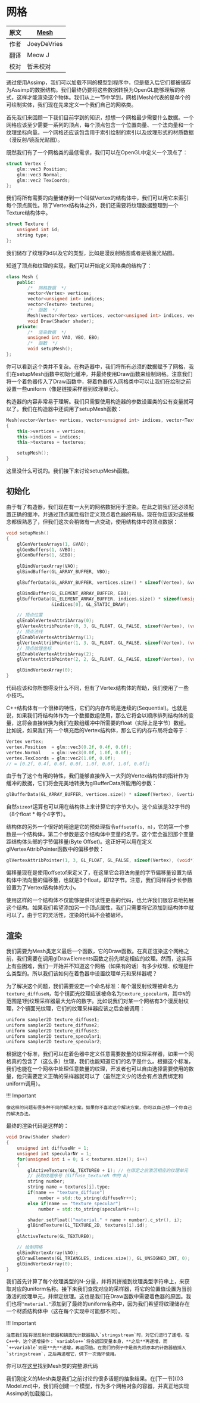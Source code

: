 # 网格

原文     | [Mesh](http://learnopengl.com/#!Model-Loading/Mesh)
      ---|---
作者     | JoeyDeVries
翻译     | Meow J
校对     | 暂未校对

通过使用Assimp，我们可以加载不同的模型到程序中，但是载入后它们都被储存为Assimp的数据结构。我们最终仍要将这些数据转换为OpenGL能够理解的格式，这样才能渲染这个物体。我们从上一节中学到，网格(Mesh)代表的是单个的可绘制实体，我们现在先来定义一个我们自己的网格类。

首先我们来回顾一下我们目前学到的知识，想想一个网格最少需要什么数据。一个网格应该至少需要一系列的顶点，每个顶点包含一个位置向量、一个法向量和一个纹理坐标向量。一个网格还应该包含用于索引绘制的索引以及纹理形式的材质数据（漫反射/镜面光贴图）。

既然我们有了一个网格类的最低需求，我们可以在OpenGL中定义一个顶点了：

```c++
struct Vertex {
    glm::vec3 Position;
    glm::vec3 Normal;
    glm::vec2 TexCoords;
};
```

我们将所有需要的向量储存到一个叫做<fun>Vertex</fun>的结构体中，我们可以用它来索引每个顶点属性。除了<fun>Vertex</fun>结构体之外，我们还需要将纹理数据整理到一个<fun>Texture</fun>结构体中。

```c++
struct Texture {
    unsigned int id;
    string type;
};
```

我们储存了纹理的id以及它的类型，比如是漫反射贴图或者是镜面光贴图。

知道了顶点和纹理的实现，我们可以开始定义网格类的结构了：

```c++
class Mesh {
    public:
        /*  网格数据  */
        vector<Vertex> vertices;
        vector<unsigned int> indices;
        vector<Texture> textures;
        /*  函数  */
        Mesh(vector<Vertex> vertices, vector<unsigned int> indices, vector<Texture> textures);
        void Draw(Shader shader);
    private:
        /*  渲染数据  */
        unsigned int VAO, VBO, EBO;
        /*  函数  */
        void setupMesh();
};  
```

你可以看到这个类并不复杂。在构造器中，我们将所有必须的数据赋予了网格，我们在<fun>setupMesh</fun>函数中初始化缓冲，并最终使用<fun>Draw</fun>函数来绘制网格。注意我们将一个着色器传入了<fun>Draw</fun>函数中，将着色器传入网格类中可以让我们在绘制之前设置一些uniform（像是链接采样器到纹理单元）。

构造器的内容非常易于理解。我们只需要使用构造器的参数设置类的公有变量就可以了。我们在构造器中还调用了<fun>setupMesh</fun>函数：

```c++
Mesh(vector<Vertex> vertices, vector<unsigned int> indices, vector<Texture> textures)
{
    this->vertices = vertices;
    this->indices = indices;
    this->textures = textures;

    setupMesh();
}
```

这里没什么可说的。我们接下来讨论<fun>setupMesh</fun>函数。
 
## 初始化

由于有了构造器，我们现在有一大列的网格数据用于渲染。在此之前我们还必须配置正确的缓冲，并通过顶点属性指针定义顶点着色器的布局。现在你应该对这些概念都很熟悉了，但我们这次会稍微有一点变动，使用结构体中的顶点数据：

```c++
void setupMesh()
{
    glGenVertexArrays(1, &VAO);
    glGenBuffers(1, &VBO);
    glGenBuffers(1, &EBO);
  
    glBindVertexArray(VAO);
    glBindBuffer(GL_ARRAY_BUFFER, VBO);

    glBufferData(GL_ARRAY_BUFFER, vertices.size() * sizeof(Vertex), &vertices[0], GL_STATIC_DRAW);  

    glBindBuffer(GL_ELEMENT_ARRAY_BUFFER, EBO);
    glBufferData(GL_ELEMENT_ARRAY_BUFFER, indices.size() * sizeof(unsigned int), 
                 &indices[0], GL_STATIC_DRAW);

    // 顶点位置
    glEnableVertexAttribArray(0);	
    glVertexAttribPointer(0, 3, GL_FLOAT, GL_FALSE, sizeof(Vertex), (void*)0);
    // 顶点法线
    glEnableVertexAttribArray(1);	
    glVertexAttribPointer(1, 3, GL_FLOAT, GL_FALSE, sizeof(Vertex), (void*)offsetof(Vertex, Normal));
    // 顶点纹理坐标
    glEnableVertexAttribArray(2);	
    glVertexAttribPointer(2, 2, GL_FLOAT, GL_FALSE, sizeof(Vertex), (void*)offsetof(Vertex, TexCoords));

    glBindVertexArray(0);
}  
```

代码应该和你所想得没什么不同，但有了<fun>Vertex</fun>结构体的帮助，我们使用了一些小技巧。

C++结构体有一个很棒的特性，它们的内存布局是连续的(Sequential)。也就是说，如果我们将结构体作为一个数据数组使用，那么它将会以顺序排列结构体的变量，这将会直接转换为我们在数组缓冲中所需要的float（实际上是字节）数组。比如说，如果我们有一个填充后的<fun>Vertex</fun>结构体，那么它的内存布局将会等于：

```c++
Vertex vertex;
vertex.Position  = glm::vec3(0.2f, 0.4f, 0.6f);
vertex.Normal    = glm::vec3(0.0f, 1.0f, 0.0f);
vertex.TexCoords = glm::vec2(1.0f, 0.0f);
// = [0.2f, 0.4f, 0.6f, 0.0f, 1.0f, 0.0f, 1.0f, 0.0f];
```

由于有了这个有用的特性，我们能够直接传入一大列的<fun>Vertex</fun>结构体的指针作为缓冲的数据，它们将会完美地转换为<fun>glBufferData</fun>所能用的参数：

```c++
glBufferData(GL_ARRAY_BUFFER, vertices.size() * sizeof(Vertex), &vertices[0], GL_STATIC_DRAW);
```

自然`sizeof`运算也可以用在结构体上来计算它的字节大小。这个应该是32字节的（8个float * 每个4字节）。

结构体的另外一个很好的用途是它的预处理指令`offsetof(s, m)`，它的第一个参数是一个结构体，第二个参数是这个结构体中变量的名字。这个宏会返回那个变量距结构体头部的字节偏移量(Byte Offset)。这正好可以用在定义<fun>glVertexAttribPointer</fun>函数中的偏移参数：

```c++
glVertexAttribPointer(1, 3, GL_FLOAT, GL_FALSE, sizeof(Vertex), (void*)offsetof(Vertex, Normal)); 
```

偏移量现在是使用<fun>offsetof</fun>来定义了，在这里它会将法向量的字节偏移量设置为结构体中法向量的偏移量，也就是3个float，即12字节。注意，我们同样将步长参数设置为了<fun>Vertex</fun>结构体的大小。

使用这样的一个结构体不仅能够提供可读性更高的代码，也允许我们很容易地拓展这个结构。如果我们希望添加另一个顶点属性，我们只需要将它添加到结构体中就可以了。由于它的灵活性，渲染的代码不会被破坏。

## 渲染

我们需要为<fun>Mesh</fun>类定义最后一个函数，它的<fun>Draw</fun>函数。在真正渲染这个网格之前，我们需要在调用<fun>glDrawElements</fun>函数之前先绑定相应的纹理。然而，这实际上有些困难，我们一开始并不知道这个网格（如果有的话）有多少纹理、纹理是什么类型的。所以我们该如何在着色器中设置纹理单元和采样器呢？

为了解决这个问题，我们需要设定一个命名标准：每个漫反射纹理被命名为`texture_diffuseN`，每个镜面光纹理应该被命名为`texture_specularN`，其中`N`的范围是1到纹理采样器最大允许的数字。比如说我们对某一个网格有3个漫反射纹理，2个镜面光纹理，它们的纹理采样器应该之后会被调用：

```c++
uniform sampler2D texture_diffuse1;
uniform sampler2D texture_diffuse2;
uniform sampler2D texture_diffuse3;
uniform sampler2D texture_specular1;
uniform sampler2D texture_specular2;
```

根据这个标准，我们可以在着色器中定义任意需要数量的纹理采样器，如果一个网格真的包含了（这么多）纹理，我们也能知道它们的名字是什么。根据这个标准，我们也能在一个网格中处理任意数量的纹理，开发者也可以自由选择需要使用的数量，他只需要定义正确的采样器就可以了（虽然定义少的话会有点浪费绑定和uniform调用）。

!!! Important

	像这样的问题有很多种不同的解决方案。如果你不喜欢这个解决方案，你可以自己想一个你自己的解决办法。

最终的渲染代码是这样的：

```c++
void Draw(Shader shader) 
{
    unsigned int diffuseNr = 1;
    unsigned int specularNr = 1;
    for(unsigned int i = 0; i < textures.size(); i++)
    {
        glActiveTexture(GL_TEXTURE0 + i); // 在绑定之前激活相应的纹理单元
        // 获取纹理序号（diffuse_textureN 中的 N）
        string number;
        string name = textures[i].type;
        if(name == "texture_diffuse")
            number = std::to_string(diffuseNr++);
        else if(name == "texture_specular")
            number = std::to_string(specularNr++);

        shader.setFloat(("material." + name + number).c_str(), i);
        glBindTexture(GL_TEXTURE_2D, textures[i].id);
    }
    glActiveTexture(GL_TEXTURE0);

    // 绘制网格
    glBindVertexArray(VAO);
    glDrawElements(GL_TRIANGLES, indices.size(), GL_UNSIGNED_INT, 0);
    glBindVertexArray(0);
}
```

我们首先计算了每个纹理类型的N-分量，并将其拼接到纹理类型字符串上，来获取对应的uniform名称。接下来我们查找对应的采样器，将它的位置值设置为当前激活的纹理单元，并绑定纹理。这也是我们在<fun>Draw</fun>函数中需要着色器的原因。我们也将`"material."`添加到了最终的uniform名称中，因为我们希望将纹理储存在一个材质结构体中（这在每个实现中可能都不同）。

!!! Important

	注意我们在将漫反射计数器和镜面光计数器插入`stringstream`时，对它们进行了递增。在C++中，这个递增操作：`variable++`将会返回变量本身，**之后**再递增，而`++variable`则是**先**递增，再返回值。在我们的例子中是首先将原本的计数器值插入`stringstream`，之后再递增它，供下一次循环使用。

你可以在[这里](https://learnopengl.com/code_viewer_gh.php?code=includes/learnopengl/mesh.h)找到<fun>Mesh</fun>类的完整源代码

我们刚定义的<fun>Mesh</fun>类是我们之前讨论的很多话题的抽象结果。在[下一节](03 Model.md)中，我们将创建一个模型，作为多个网格对象的容器，并真正地实现Assimp的加载接口。
